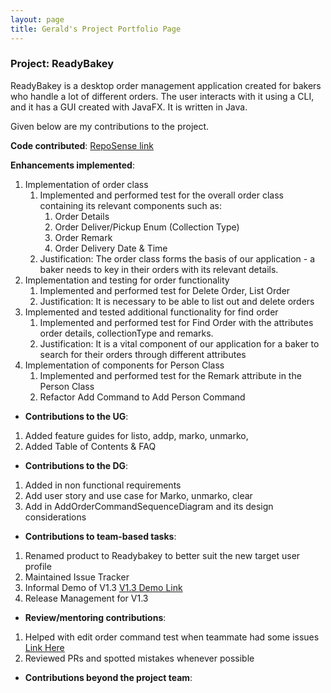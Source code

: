 ```yaml
---
layout: page
title: Gerald's Project Portfolio Page
---
```


### Project: ReadyBakey

ReadyBakey is a desktop order management application created for bakers who handle a lot of different orders. The user interacts with it using a CLI, and it has a GUI created with JavaFX. It is written in Java.

Given below are my contributions to the project.

**Code contributed**: 
[RepoSense link](https://nus-cs2103-ay2122s2.github.io/tp-dashboard/?search=geralddtan&sort=groupTitle&sortWithin=title&timeframe=commit&mergegroup=&groupSelect=groupByRepos&breakdown=true&checkedFileTypes=docs~functional-code~test-code~other&since=2022-02-18&tabOpen=true&tabType=authorship&tabAuthor=Geralddtan&tabRepo=AY2122S2-CS2103-F09-4%2Ftp%5Bmaster%5D&authorshipIsMergeGroup=false&authorshipFileTypes=docs~functional-code~test-code&authorshipIsBinaryFileTypeChecked=false)

**Enhancements implemented**:
1. Implementation of order class
   1. Implemented and performed test for the overall order class containing its relevant components such as:
      1. Order Details 
      2. Order Deliver/Pickup Enum (Collection Type)
      3. Order Remark 
      4. Order Delivery Date & Time 
   2. Justification: The order class forms the basis of our application - a baker needs to key in their orders with its relevant details.
2. Implementation and testing for order functionality
   1. Implemented and performed test for Delete Order, List Order
   2. Justification: It is necessary to be able to list out and delete orders 
3. Implemented and tested additional functionality for find order
   1. Implemented and performed test for Find Order with the attributes order details, collectionType and remarks.
   2. Justification: It is a vital component of our application for a baker to search for their orders through different attributes
4. Implementation of components for Person Class
   1. Implemented and performed test for the Remark attribute in the Person Class
   2. Refactor Add Command to Add Person Command
   

* **Contributions to the UG**:
1. Added feature guides for listo, addp, marko, unmarko, 
2. Added Table of Contents & FAQ

* **Contributions to the DG**:
1. Added in non functional requirements 
2. Add user story and use case for Marko, unmarko, clear
3. Add in AddOrderCommandSequenceDiagram and its design considerations

* **Contributions to team-based tasks**:
1. Renamed product to Readybakey to better suit the new target user profile
2. Maintained Issue Tracker
3. Informal Demo of V1.3 [V1.3 Demo Link](https://docs.google.com/document/d/1tTXY-lm5M15URXhf_RbOpxJCVG8-GQD86Q2zDqTp1tM/edit)
4. Release Management for V1.3

* **Review/mentoring contributions**:
1. Helped with edit order command test when teammate had some issues [Link Here](https://github.com/AY2122S2-CS2103-F09-4/tp/pull/107)
2. Reviewed PRs and spotted mistakes whenever possible

* **Contributions beyond the project team**:

